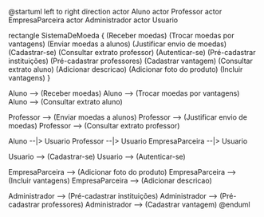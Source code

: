 @startuml
left to right direction
actor Aluno
actor Professor
actor EmpresaParceira
actor Administrador
actor Usuario

rectangle SistemaDeMoeda {
  (Receber moedas)
  (Trocar moedas por vantagens)
  (Enviar moedas a alunos)
  (Justificar envio de moedas)
  (Cadastrar-se)
  (Consultar extrato professor)
  (Autenticar-se)
  (Pré-cadastrar instituições)
  (Pré-cadastrar professores)
  (Cadastrar vantagem)
  (Consultar extrato aluno)
  (Adicionar descricao)
  (Adicionar foto do produto)
  (Incluir vantagens)
}

Aluno --> (Receber moedas)
Aluno --> (Trocar moedas por vantagens)
Aluno --> (Consultar extrato aluno)

Professor --> (Enviar moedas a alunos)
Professor --> (Justificar envio de moedas)
Professor --> (Consultar extrato professor)

Aluno --|> Usuario
Professor --|> Usuario
EmpresaParceira --|> Usuario

Usuario --> (Cadastrar-se)
Usuario --> (Autenticar-se)

EmpresaParceira --> (Adicionar foto do produto)
EmpresaParceira --> (Incluir vantagens)
EmpresaParceira --> (Adicionar descricao)

Administrador --> (Pré-cadastrar instituições)
Administrador --> (Pré-cadastrar professores)
Administrador --> (Cadastrar vantagem)
@enduml
